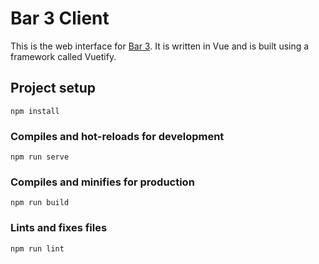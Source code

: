 # Bar 3 Client

This is the web interface for [Bar 3](https://github.com/bsnk-dev/bar3-server). It is written in Vue and is built using a framework called Vuetify.

## Project setup
```
npm install
```

### Compiles and hot-reloads for development
```
npm run serve
```

### Compiles and minifies for production
```
npm run build
```

### Lints and fixes files
```
npm run lint
```
